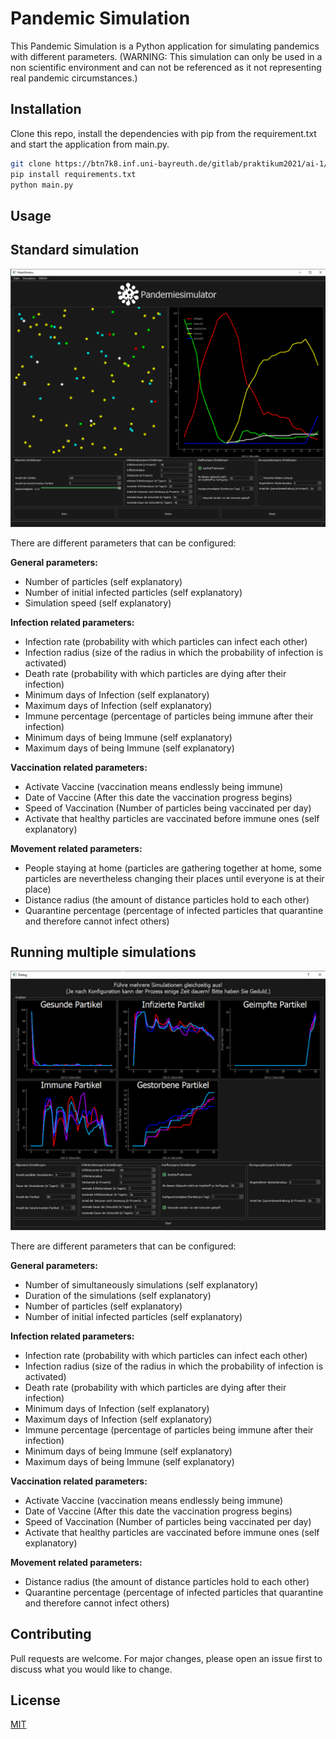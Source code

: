 # Pandemic Simulation

This Pandemic Simulation is a Python application for simulating pandemics with different parameters. (WARNING: This simulation can only be used in a non scientific environment and can not be referenced as it not representing real pandemic circumstances.)

## Installation

Clone this repo, install the dependencies with pip from the requirement.txt and start the application from main.py.

```bash
git clone https://btn7k8.inf.uni-bayreuth.de/gitlab/praktikum2021/ai-1/karim.git
pip install requirements.txt
python main.py
```

## Usage

## Standard simulation

![](standardSim.png)

There are different parameters that can be configured:

**General parameters:**

- Number of particles (self explanatory)
- Number of initial infected particles (self explanatory)
- Simulation speed (self explanatory)

**Infection related parameters:**

- Infection rate (probability with which particles can infect each other)
- Infection radius (size of the radius in which the probability of infection is activated)
- Death rate (probability with which particles are dying after their infection)
- Minimum days of Infection (self explanatory)
- Maximum days of Infection (self explanatory)
- Immune percentage (percentage of particles being immune after their infection)
- Minimum days of being Immune (self explanatory)
- Maximum days of being Immune (self explanatory)

**Vaccination related parameters:**

- Activate Vaccine (vaccination means endlessly being immune)
- Date of Vaccine (After this date the vaccination progress begins)
- Speed of Vaccination (Number of particles being vaccinated per day)
- Activate that healthy particles are vaccinated before immune ones (self explanatory)

**Movement related parameters:**

- People staying at home (particles are gathering together at home, some particles are nevertheless changing their places until everyone is at their place)
- Distance radius (the amount of distance particles hold to each other)
- Quarantine percentage (percentage of infected particles that quarantine and therefore cannot infect others)

## Running multiple simulations

![](multipleSim.png)

There are different parameters that can be configured:

**General parameters:**

- Number of simultaneously simulations (self explanatory)
- Duration of the simulations (self explanatory)
- Number of particles (self explanatory)
- Number of initial infected particles (self explanatory)

**Infection related parameters:**

- Infection rate (probability with which particles can infect each other)
- Infection radius (size of the radius in which the probability of infection is activated)
- Death rate (probability with which particles are dying after their infection)
- Minimum days of Infection (self explanatory)
- Maximum days of Infection (self explanatory)
- Immune percentage (percentage of particles being immune after their infection)
- Minimum days of being Immune (self explanatory)
- Maximum days of being Immune (self explanatory)

**Vaccination related parameters:**

- Activate Vaccine (vaccination means endlessly being immune)
- Date of Vaccine (After this date the vaccination progress begins)
- Speed of Vaccination (Number of particles being vaccinated per day)
- Activate that healthy particles are vaccinated before immune ones (self explanatory)

**Movement related parameters:**

- Distance radius (the amount of distance particles hold to each other)
- Quarantine percentage (percentage of infected particles that quarantine and therefore cannot infect others)

## Contributing
Pull requests are welcome. For major changes, please open an issue first to discuss what you would like to change.

## License
[MIT](https://choosealicense.com/licenses/mit/)

